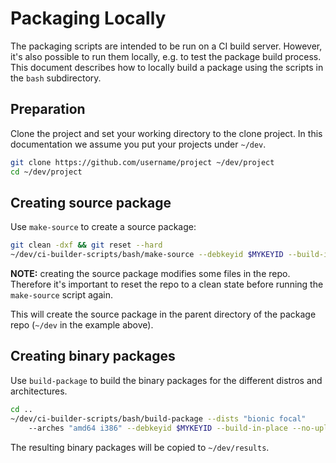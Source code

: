 # Packaging Locally

The packaging scripts are intended to be run on a CI build server. However,
it's also possible to run them locally, e.g. to test the package build process.
This document describes how to locally build a package using the scripts in
the `bash` subdirectory.

## Preparation

Clone the project and set your working directory to the clone project. In
this documentation we assume you put your projects under `~/dev`.

```bash
git clone https://github.com/username/project ~/dev/project
cd ~/dev/project
```

## Creating source package

Use `make-source` to create a source package:

```bash
git clean -dxf && git reset --hard
~/dev/ci-builder-scripts/bash/make-source --debkeyid $MYKEYID --build-in-place
```

**NOTE:** creating the source package modifies some files in the repo. Therefore
it's important to reset the repo to a clean state before running the
`make-source` script again.

This will create the source package in the parent directory of the package repo
(`~/dev` in the example above).

## Creating binary packages

Use `build-package` to build the binary packages for the different distros and
architectures.

```bash
cd ..
~/dev/ci-builder-scripts/bash/build-package --dists "bionic focal"
	--arches "amd64 i386" --debkeyid $MYKEYID --build-in-place --no-upload
```

The resulting binary packages will be copied to `~/dev/results`.

